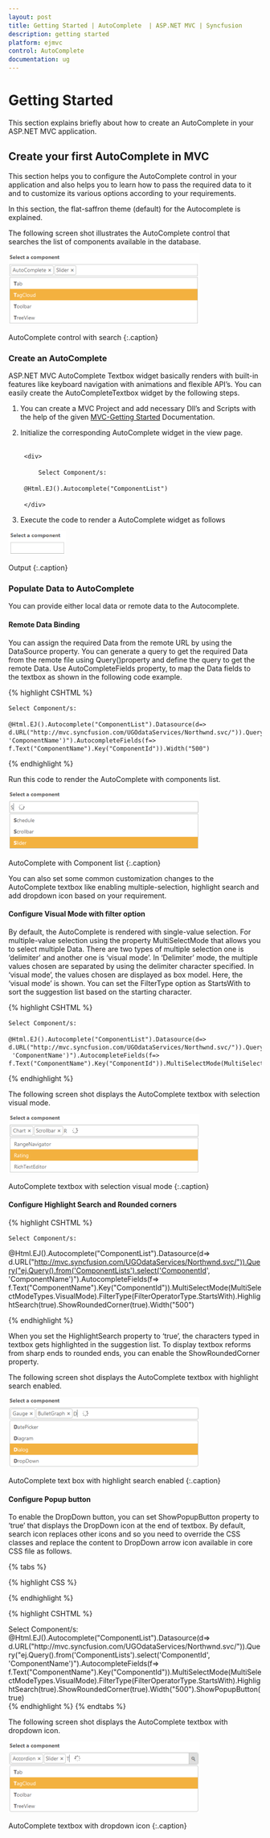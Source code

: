 ```yaml
---
layout: post
title: Getting Started | AutoComplete  | ASP.NET MVC | Syncfusion
description: getting started
platform: ejmvc
control: AutoComplete
documentation: ug
---
```


# Getting Started

This section explains briefly about how to create an AutoComplete in your ASP.NET MVC application.

## Create your first AutoComplete in MVC

This section helps you to configure the AutoComplete control in your application and also helps you to learn how to pass the required data to it and to customize its various options according to your requirements. 

In this section,  the flat-saffron theme (default) for the Autocomplete is explained.

The following screen shot illustrates the AutoComplete control that searches the list of components available in the database. 

![](Getting-Started_images/Getting-Started_img1.png)

AutoComplete control with search
{:.caption}

### Create an AutoComplete

ASP.NET MVC AutoComplete Textbox widget basically renders with built-in features like keyboard navigation with animations and flexible API’s. You can easily create the AutoCompleteTextbox widget by the following steps.

1. You can create a MVC Project and add necessary Dll’s and Scripts with the help of the given [MVC-Getting Started](/extension/aspnet-mvc-extension/overview) Documentation.
2. Initialize the corresponding AutoComplete widget in the view page.


   ~~~ cshtml

	<div>

		Select Component/s: 

	@Html.EJ().Autocomplete("ComponentList")

	</div>

   ~~~
   


3.  Execute the code to render a AutoComplete widget as follows



![](Getting-Started_images/Getting-Started_img2.png)

Output
{:.caption}

### Populate Data to AutoComplete

You can provide either local data or remote data to the Autocomplete.

#### Remote Data Binding

You can assign the required Data from the remote URL by using the DataSource property. You can generate a query to get the required Data from the remote file using Query()property and define the query to get the remote Data. Use AutoCompleteFields property, to map the Data fields to the textbox as shown in the following code example.

{% highlight CSHTML %}

<div>

	Select Component/s: 

	@Html.EJ().Autocomplete("ComponentList").Datasource(d=> 
	d.URL("http://mvc.syncfusion.com/UGOdataServices/Northwnd.svc/")).Query("ej.Query().from('ComponentLists').select('ComponentId', 
	'ComponentName')").AutocompleteFields(f=> f.Text("ComponentName").Key("ComponentId")).Width("500")
</div>
{% endhighlight %}


Run this code to render the AutoComplete with components list.

![](Getting-Started_images/Getting-Started_img3.png)

AutoComplete with Component list
{:.caption}

You can also set some common customization changes to the AutoComplete textbox like enabling multiple-selection, highlight search and add dropdown icon based on your requirement. 

#### Configure Visual Mode with filter option



By default, the AutoComplete is rendered with single-value selection. For multiple-value selection using the property MultiSelectMode that allows you to select multiple Data. There are two types of multiple selection one is ‘delimiter’ and another one is ‘visual mode’. In ‘Delimiter’ mode, the multiple values chosen are separated by using the delimiter character specified. In ‘visual mode’, the values chosen are displayed as box model. Here, the ‘visual mode’ is shown. You can set the FilterType option as StartsWith to sort the suggestion list based on the starting character.


{% highlight CSHTML %}

<div>

	Select Component/s: 

	@Html.EJ().Autocomplete("ComponentList").Datasource(d=> 
	d.URL("http://mvc.syncfusion.com/UGOdataServices/Northwnd.svc/")).Query("ej.Query().from('ComponentLists').select('ComponentId',
	 'ComponentName')").AutocompleteFields(f=> f.Text("ComponentName").Key("ComponentId")).MultiSelectMode(MultiSelectModeTypes.VisualMode).FilterType(FilterOperatorType.StartsWith).Width("500")

</div>

{% endhighlight %}


The following screen shot displays the AutoComplete textbox with selection visual mode.

![](Getting-Started_images/Getting-Started_img4.png)

AutoComplete textbox with selection visual mode
{:.caption}

#### Configure Highlight Search and Rounded corners

{% highlight CSHTML %}

<div>

    Select Component/s: 

@Html.EJ().Autocomplete("ComponentList").Datasource(d=> 
d.URL("http://mvc.syncfusion.com/UGOdataServices/Northwnd.svc/")).Query("ej.Query().from('ComponentLists').select('ComponentId',
'ComponentName')").AutocompleteFields(f=> f.Text("ComponentName").Key("ComponentId")).MultiSelectMode(MultiSelectModeTypes.VisualMode).FilterType(FilterOperatorType.StartsWith).HighlightSearch(true).ShowRoundedCorner(true).Width("500")

</div>

{% endhighlight %}

When you set the HighlightSearch property to ‘true’, the characters typed in textbox gets highlighted in the suggestion list. To display textbox reforms from sharp ends to rounded ends, you can enable the ShowRoundedCorner property.




The following screen shot displays the AutoComplete textbox with highlight search enabled.

![](Getting-Started_images/Getting-Started_img5.png)

AutoComplete text box with highlight search enabled
{:.caption}

#### Configure Popup button

To enable the DropDown button, you can set ShowPopupButton property to ‘true’ that displays the DropDown icon at the end of textbox. By default, search icon replaces other icons and so you need to override the CSS classes and replace the content to DropDown arrow icon available in core CSS file as follows.

{% tabs %}
 
{% highlight CSS %}

<style>.e-icon.e-search:before 
 {                
    content:"\e63b";  
 }
</style>
{% endhighlight %}

{% highlight CSHTML %}

<div>
    Select Component/s: 
@Html.EJ().Autocomplete("ComponentList").Datasource(d=>
d.URL("http://mvc.syncfusion.com/UGOdataServices/Northwnd.svc/")).Query("ej.Query().from('ComponentLists').select('ComponentId', 'ComponentName')").AutocompleteFields(f=>
f.Text("ComponentName").Key("ComponentId")).MultiSelectMode(MultiSelectModeTypes.VisualMode).FilterType(FilterOperatorType.StartsWith).HighlightSearch(true).ShowRoundedCorner(true).Width("500").ShowPopupButton(true)
</div>
{% endhighlight %}
{% endtabs %} 

The following screen shot displays the AutoComplete textbox with dropdown icon.

![](Getting-Started_images/Getting-Started_img6.png)

AutoComplete textbox with dropdown icon
{:.caption}
